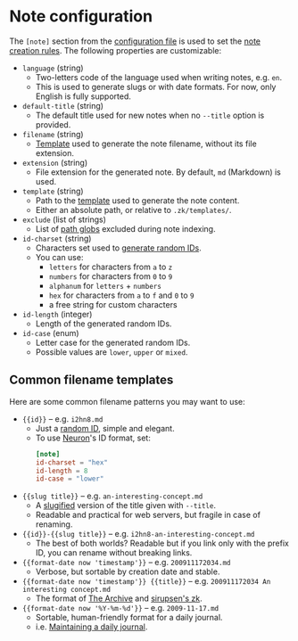 # Note configuration

The `[note]` section from the [configuration file](config.md) is used to set the [note creation rules](note-creation.md). The following properties are customizable:

* `language` (string)
    * Two-letters code of the language used when writing notes, e.g. `en`.
    * This is used to generate slugs or with date formats. For now, only English is fully supported.
* `default-title` (string)
    * The default title used for new notes when no `--title` option is provided.
* `filename` (string)
    * [Template](template.md) used to generate the note filename, without its file extension.
* `extension` (string)
    * File extension for the generated note. By default, `md` (Markdown) is used.
* `template` (string)
    * Path to the [template](template.md) used to generate the note content.
    * Either an absolute path, or relative to `.zk/templates/`.
* `exclude` (list of strings)
    * List of [path globs](https://en.wikipedia.org/wiki/Glob_\(programming\)) excluded during note indexing.
* `id-charset` (string)
    * Characters set used to [generate random IDs](note-id.md).
    * You can use:
        * `letters` for characters from `a` to `z`
        * `numbers` for characters from `0` to `9`
        * `alphanum` for `letters` + `numbers`
        * `hex` for characters from `a` to `f` and `0` to `9`
        * a free string for custom characters
* `id-length` (integer)
    * Length of the generated random IDs.
* `id-case` (enum)
    * Letter case for the generated random IDs.
    * Possible values are `lower`, `upper` or `mixed`.

## Common filename templates

Here are some common filename patterns you may want to use:

* `{{id}}` – e.g. `i2hn8.md`
    * Just a [random ID](note-id.md), simple and elegant.
    * To use [Neuron](neuron.md)'s ID format, set:
        ```toml
        [note]
        id-charset = "hex"
        id-length = 8
        id-case = "lower"
        ```
* `{{slug title}}` – e.g. `an-interesting-concept.md`
    * A [slugified](template.md) version of the title given with `--title`.
    * Readable and practical for web servers, but fragile in case of renaming.
* `{{id}}-{{slug title}}` – e.g. `i2hn8-an-interesting-concept.md`
    * The best of both worlds? Readable but if you link only with the prefix ID, you can rename without breaking links.
* `{{format-date now 'timestamp'}}` – e.g. `200911172034.md`
    * Verbose, but sortable by creation date and stable.
* `{{format-date now 'timestamp'}} {{title}}` – e.g. `200911172034 An interesting concept.md`
    * The format of [The Archive](https://zettelkasten.de/the-archive/) and [sirupsen's zk](https://github.com/sirupsen/zk).
* `{{format-date now '%Y-%m-%d'}}` – e.g. `2009-11-17.md`
    * Sortable, human-friendly format for a daily journal.
    * i.e. [Maintaining a daily journal](daily-journal.md).

